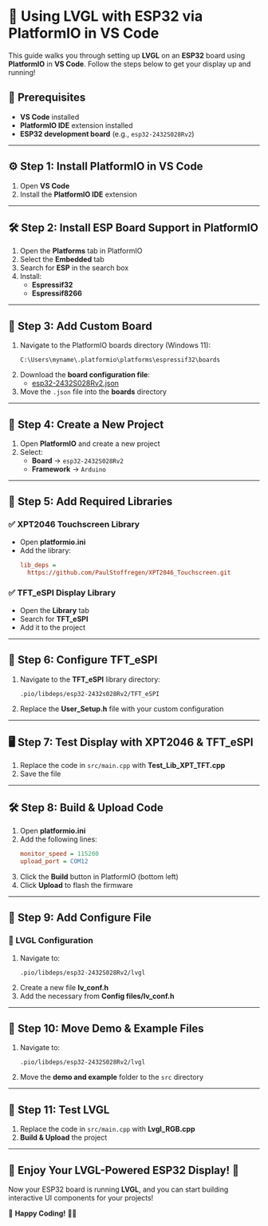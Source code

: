 # 🚀 Using LVGL with ESP32 via PlatformIO in VS Code

This guide walks you through setting up **LVGL** on an **ESP32** board using **PlatformIO** in **VS Code**. Follow the steps below to get your display up and running!

## 📌 Prerequisites

- **VS Code** installed  
- **PlatformIO IDE** extension installed  
- **ESP32 development board** (e.g., `esp32-2432S028Rv2`)  

---

## ⚙️ Step 1: Install PlatformIO in VS Code

1. Open **VS Code**  
2. Install the **PlatformIO IDE** extension  

---

## 🛠️ Step 2: Install ESP Board Support in PlatformIO

1. Open the **Platforms** tab in PlatformIO  
2. Select the **Embedded** tab  
3. Search for **ESP** in the search box  
4. Install:  
   - **Espressif32**  
   - **Espressif8266**  

---

## 🏰️ Step 3: Add Custom Board

1. Navigate to the PlatformIO boards directory (Windows 11):  
   ```plaintext
   C:\Users\myname\.platformio\platforms\espressif32\boards
   ```  
2. Download the **board configuration file**:  
   - [esp32-2432S028Rv2.json](https://github.com/rzeldent/platformio-espressif32-sunton/blob/main/esp32-2432S028Rv2.json)  
3. Move the `.json` file into the **boards** directory  

---

## 📂 Step 4: Create a New Project

1. Open **PlatformIO** and create a new project  
2. Select:  
   - **Board** → `esp32-2432S028Rv2`  
   - **Framework** → `Arduino`  

---

## 📌 Step 5: Add Required Libraries

### ✅ XPT2046 Touchscreen Library

- Open **platformio.ini**  
- Add the library:  
  ```ini
  lib_deps =
    https://github.com/PaulStoffregen/XPT2046_Touchscreen.git
  ```  

### ✅ TFT_eSPI Display Library

- Open the **Library** tab  
- Search for **TFT_eSPI**  
- Add it to the project  

---

## 🔧 Step 6: Configure TFT_eSPI

1. Navigate to the **TFT_eSPI** library directory:  
   ```plaintext
   .pio/libdeps/esp32-2432s028Rv2/TFT_eSPI
   ```  
2. Replace the **User_Setup.h** file with your custom configuration  

---

## 🖥️ Step 7: Test Display with XPT2046 & TFT_eSPI

1. Replace the code in `src/main.cpp` with **Test_Lib_XPT_TFT.cpp**  
2. Save the file  

---

## 🛠️ Step 8: Build & Upload Code

1. Open **platformio.ini**  
2. Add the following lines:  
   ```ini
   monitor_speed = 115200
   upload_port = COM12
   ```  
3. Click the **Build** button in PlatformIO (bottom left)  
4. Click **Upload** to flash the firmware  

---

## 📲 Step 9: Add Configure File

### 🔧 LVGL Configuration

1. Navigate to:  
   ```plaintext
   .pio/libdeps/esp32-2432S028Rv2/lvgl
   ```  
2. Create a new file **lv_conf.h**  
3. Add the necessary from **Config files/lv_conf.h**  

---

## 📄 Step 10: Move Demo & Example Files

1. Navigate to:  
   ```plaintext
   .pio/libdeps/esp32-2432S028Rv2/lvgl
   ```  
2. Move the **demo and example** folder to the `src` directory  

---

## 🏁 Step 11: Test LVGL

1. Replace the code in `src/main.cpp` with **Lvgl_RGB.cpp**  
2. **Build & Upload** the project  

---

## 🎉 Enjoy Your LVGL-Powered ESP32 Display! 🚀  

Now your ESP32 board is running **LVGL**, and you can start building interactive UI components for your projects!  

🔹 **Happy Coding!** 🎨💡  

